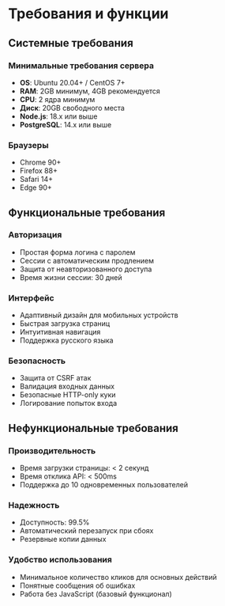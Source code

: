 # Требования и функции

## Системные требования

### Минимальные требования сервера
- **OS**: Ubuntu 20.04+ / CentOS 7+
- **RAM**: 2GB минимум, 4GB рекомендуется
- **CPU**: 2 ядра минимум
- **Диск**: 20GB свободного места
- **Node.js**: 18.x или выше
- **PostgreSQL**: 14.x или выше

### Браузеры
- Chrome 90+
- Firefox 88+
- Safari 14+
- Edge 90+

## Функциональные требования

### Авторизация
- Простая форма логина с паролем
- Сессии с автоматическим продлением
- Защита от неавторизованного доступа
- Время жизни сессии: 30 дней

### Интерфейс
- Адаптивный дизайн для мобильных устройств
- Быстрая загрузка страниц
- Интуитивная навигация
- Поддержка русского языка

### Безопасность
- Защита от CSRF атак
- Валидация входных данных
- Безопасные HTTP-only куки
- Логирование попыток входа

## Нефункциональные требования

### Производительность
- Время загрузки страницы: < 2 секунд
- Время отклика API: < 500ms
- Поддержка до 10 одновременных пользователей

### Надежность
- Доступность: 99.5%
- Автоматический перезапуск при сбоях
- Резервные копии данных

### Удобство использования
- Минимальное количество кликов для основных действий
- Понятные сообщения об ошибках
- Работа без JavaScript (базовый функционал)
